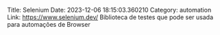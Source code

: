 Title: Selenium
Date: 2023-12-06 18:15:03.360210
Category: automation
Link: https://www.selenium.dev/
Biblioteca de testes que pode ser usada para automações de Browser
